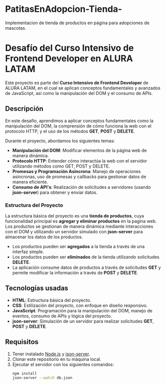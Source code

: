 # PatitasEnAdopcion-Tienda-
Implementacion de tienda de productos en página para adopciones de mascotas.
# Desafío del Curso Intensivo de Frontend Developer en ALURA LATAM

Este proyecto es parte del **Curso Intensivo de Frontend Developer** de ALURA LATAM, en el cual se aplican conceptos fundamentales y avanzados de JavaScript, así como la manipulación del DOM y el consumo de APIs.

## Descripción

En este desafío, aprendimos a aplicar conceptos fundamentales como la manipulación del DOM, la comprensión de cómo funciona la web con el protocolo HTTP, y el uso de los métodos **GET**, **POST** y **DELETE**.

Durante el proyecto, abordamos los siguientes temas:
- **Manipulación del DOM**: Modificar elementos de la página web de manera dinámica.
- **Protocolo HTTP**: Entender cómo interactúa la web con el servidor utilizando métodos como GET, POST y DELETE.
- **Promesas y Programación Asíncrona**: Manejo de operaciones asíncronas, uso de promesas y callbacks para gestionar datos de manera eficiente.
- **Consumo de API's**: Realización de solicitudes a servidores (usando **json-server**) para obtener y enviar datos.

### Estructura del Proyecto

La estructura básica del proyecto es una **tienda de productos**, cuya funcionalidad principal es **agregar y eliminar productos** en la pagina web. Los productos se gestionan de manera dinámica mediante interacciones con el DOM y utilizando un servidor simulado con **json-server** para almacenar los datos de los productos.

- Los productos pueden ser **agregados** a la tienda a través de una interfaz simple.
- Los productos pueden ser **eliminados** de la tienda utilizando solicitudes **DELETE**.
- La aplicación consume datos de productos a través de solicitudes **GET** y permite modificar la información a través de **POST** y **DELETE**.

## Tecnologías usadas

- **HTML**: Estructura básica del proyecto.
- **CSS**: Estilización del proyecto, con enfoque en diseño responsivo.
- **JavaScript**: Programación para la manipulación del DOM, manejo de eventos, consumo de APIs y lógica del proyecto.
- **json-server**: Simulación de un servidor para realizar solicitudes **GET**, **POST** y **DELETE**.

## Requisitos

1. Tener instalado [Node.js](https://nodejs.org/) y [json-server](https://github.com/typicode/json-server).
2. Clonar este repositorio en tu máquina local.
3. Ejecutar el servidor con los siguientes comandos:
   ```bash
   npm install
   json-server --watch db.json
